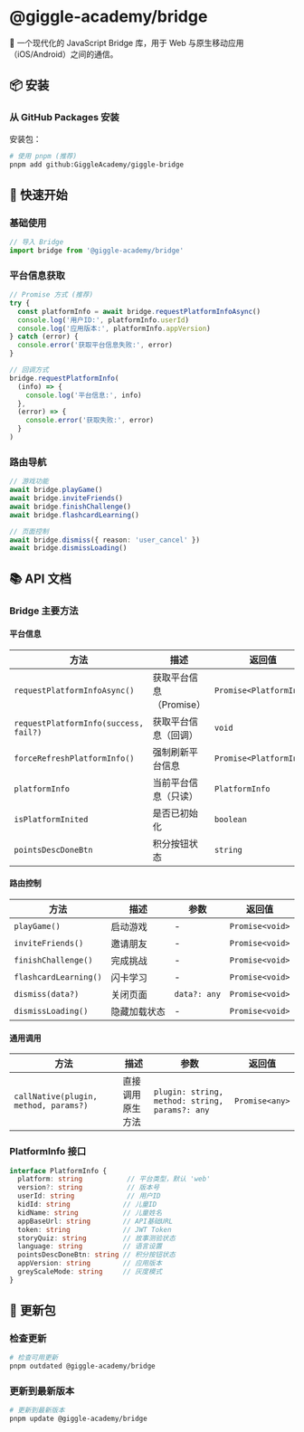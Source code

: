 # @giggle-academy/bridge

🌉 一个现代化的 JavaScript Bridge 库，用于 Web 与原生移动应用（iOS/Android）之间的通信。

## 📦 安装

### 从 GitHub Packages 安装

安装包：

```bash
# 使用 pnpm (推荐)
pnpm add github:GiggleAcademy/giggle-bridge

```



## 🚀 快速开始

### 基础使用

```typescript
// 导入 Bridge
import bridge from '@giggle-academy/bridge'


```

### 平台信息获取

```typescript
// Promise 方式 (推荐)
try {
  const platformInfo = await bridge.requestPlatformInfoAsync()
  console.log('用户ID:', platformInfo.userId)
  console.log('应用版本:', platformInfo.appVersion)
} catch (error) {
  console.error('获取平台信息失败:', error)
}

// 回调方式
bridge.requestPlatformInfo(
  (info) => {
    console.log('平台信息:', info)
  },
  (error) => {
    console.error('获取失败:', error)
  }
)
```

### 路由导航

```typescript
// 游戏功能
await bridge.playGame()
await bridge.inviteFriends()
await bridge.finishChallenge()
await bridge.flashcardLearning()

// 页面控制
await bridge.dismiss({ reason: 'user_cancel' })
await bridge.dismissLoading()
```

## 📚 API 文档

### Bridge 主要方法

#### 平台信息

| 方法 | 描述 | 返回值 |
|------|------|--------|
| `requestPlatformInfoAsync()` | 获取平台信息（Promise） | `Promise<PlatformInfo>` |
| `requestPlatformInfo(success, fail?)` | 获取平台信息（回调） | `void` |
| `forceRefreshPlatformInfo()` | 强制刷新平台信息 | `Promise<PlatformInfo>` |
| `platformInfo` | 当前平台信息（只读） | `PlatformInfo` |
| `isPlatformInited` | 是否已初始化 | `boolean` |
| `pointsDescDoneBtn` | 积分按钮状态 | `string` |

#### 路由控制

| 方法 | 描述 | 参数 | 返回值 |
|------|------|------|--------|
| `playGame()` | 启动游戏 | - | `Promise<void>` |
| `inviteFriends()` | 邀请朋友 | - | `Promise<void>` |
| `finishChallenge()` | 完成挑战 | - | `Promise<void>` |
| `flashcardLearning()` | 闪卡学习 | - | `Promise<void>` |
| `dismiss(data?)` | 关闭页面 | `data?: any` | `Promise<void>` |
| `dismissLoading()` | 隐藏加载状态 | - | `Promise<void>` |

#### 通用调用

| 方法 | 描述 | 参数 | 返回值 |
|------|------|------|--------|
| `callNative(plugin, method, params?)` | 直接调用原生方法 | `plugin: string, method: string, params?: any` | `Promise<any>` |

### PlatformInfo 接口

```typescript
interface PlatformInfo {
  platform: string           // 平台类型，默认 'web'
  version?: string           // 版本号
  userId: string             // 用户ID
  kidId: string             // 儿童ID
  kidName: string           // 儿童姓名
  appBaseUrl: string        // API基础URL
  token: string             // JWT Token
  storyQuiz: string         // 故事测验状态
  language: string          // 语言设置
  pointsDescDoneBtn: string // 积分按钮状态
  appVersion: string        // 应用版本
  greyScaleMode: string     // 灰度模式
}
```


## 🔄 更新包

### 检查更新

```bash
# 检查可用更新
pnpm outdated @giggle-academy/bridge
```

### 更新到最新版本

```bash
# 更新到最新版本
pnpm update @giggle-academy/bridge
```


